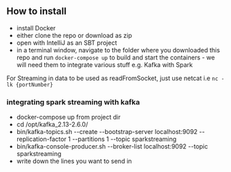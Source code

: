 ## How to install

- install Docker
- either clone the repo or download as zip
- open with IntelliJ as an SBT project
- in a terminal window, navigate to the folder where you downloaded this repo and run `docker-compose up` to build and start the containers - we will need them to integrate various stuff e.g. Kafka with  Spark

For Streaming in data to be used as readFromSocket, just use netcat i.e `nc -lk {portNumber}`

### integrating spark streaming with kafka

- docker-compose up from project dir
- cd /opt/kafka_2.13-2.6.0/
- bin/kafka-topics.sh --create --bootstrap-server localhost:9092 --replication-factor 1 --partitions 1 --topic sparkstreaming
- bin/kafka-console-producer.sh --broker-list localhost:9092 --topic sparkstreaming
- write down the lines you want to send in